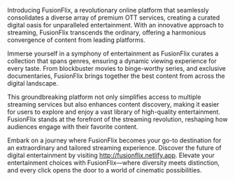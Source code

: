 Introducing FusionFlix, a revolutionary online platform that seamlessly consolidates a diverse array of premium OTT services, creating a curated digital oasis for unparalleled entertainment. With an innovative approach to streaming, FusionFlix transcends the ordinary, offering a harmonious convergence of content from leading platforms.

Immerse yourself in a symphony of entertainment as FusionFlix curates a collection that spans genres, ensuring a dynamic viewing experience for every taste. From blockbuster movies to binge-worthy series, and exclusive documentaries, FusionFlix brings together the best content from across the digital landscape.

This groundbreaking platform not only simplifies access to multiple streaming services but also enhances content discovery, making it easier for users to explore and enjoy a vast library of high-quality entertainment. FusionFlix stands at the forefront of the streaming revolution, reshaping how audiences engage with their favorite content.

Embark on a journey where FusionFlix becomes your go-to destination for an extraordinary and tailored streaming experience. Discover the future of digital entertainment by visiting http://fusionflix.netlify.app. Elevate your entertainment choices with FusionFlix—where diversity meets distinction, and every click opens the door to a world of cinematic possibilities.
